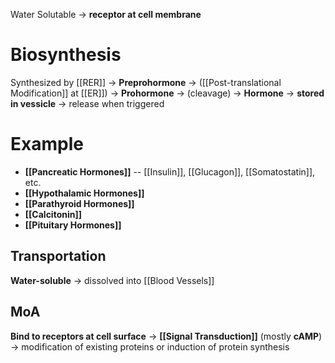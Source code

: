 Water Solutable -> **receptor at cell membrane**

# Biosynthesis
Synthesized by [[RER]] → **Preprohormone** → ([[Post-translational Modification]] at [[ER]]) → **Prohormone** → (cleavage) → **Hormone** -> **stored in vessicle** -> release when triggered

# Example
- **[[Pancreatic Hormones]]** -- [[Insulin]], [[Glucagon]], [[Somatostatin]], etc.
- **[[Hypothalamic Hormones]]**
- **[[Parathyroid Hormones]]**
- **[[Calcitonin]]**
- **[[Pituitary Hormones]]**

## Transportation
**Water-soluble** -> dissolved into [[Blood Vessels]]

## MoA
**Bind to receptors at cell surface** -> **[[Signal Transduction]]** (mostly **cAMP**) -> modification of existing proteins or induction of protein synthesis
